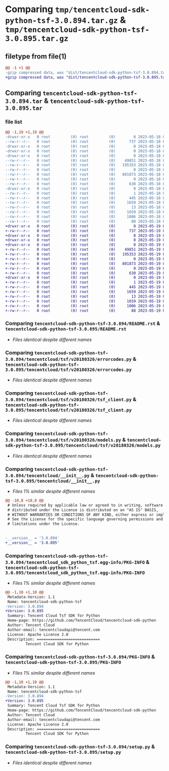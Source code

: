 # Comparing `tmp/tencentcloud-sdk-python-tsf-3.0.894.tar.gz` & `tmp/tencentcloud-sdk-python-tsf-3.0.895.tar.gz`

## filetype from file(1)

```diff
@@ -1 +1 @@
-gzip compressed data, was "dist/tencentcloud-sdk-python-tsf-3.0.894.tar", last modified: Thu May 18 00:41:06 2023, max compression
+gzip compressed data, was "dist/tencentcloud-sdk-python-tsf-3.0.895.tar", last modified: Fri May 19 03:04:28 2023, max compression
```

## Comparing `tencentcloud-sdk-python-tsf-3.0.894.tar` & `tencentcloud-sdk-python-tsf-3.0.895.tar`

### file list

```diff
@@ -1,19 +1,19 @@
-drwxr-xr-x   0 root         (0) root         (0)        0 2023-05-18 00:41:06.000000 tencentcloud-sdk-python-tsf-3.0.894/
--rw-r--r--   0 root         (0) root         (0)      737 2023-05-18 00:41:06.000000 tencentcloud-sdk-python-tsf-3.0.894/README.rst
-drwxr-xr-x   0 root         (0) root         (0)        0 2023-05-18 00:41:06.000000 tencentcloud-sdk-python-tsf-3.0.894/tencentcloud/
-drwxr-xr-x   0 root         (0) root         (0)        0 2023-05-18 00:41:06.000000 tencentcloud-sdk-python-tsf-3.0.894/tencentcloud/tsf/
-drwxr-xr-x   0 root         (0) root         (0)        0 2023-05-18 00:41:06.000000 tencentcloud-sdk-python-tsf-3.0.894/tencentcloud/tsf/v20180326/
--rw-r--r--   0 root         (0) root         (0)    49851 2023-05-18 00:41:06.000000 tencentcloud-sdk-python-tsf-3.0.894/tencentcloud/tsf/v20180326/errorcodes.py
--rw-r--r--   0 root         (0) root         (0)   195353 2023-05-18 00:41:06.000000 tencentcloud-sdk-python-tsf-3.0.894/tencentcloud/tsf/v20180326/tsf_client.py
--rw-r--r--   0 root         (0) root         (0)        0 2023-05-18 00:41:06.000000 tencentcloud-sdk-python-tsf-3.0.894/tencentcloud/tsf/v20180326/__init__.py
--rw-r--r--   0 root         (0) root         (0)   801873 2023-05-18 00:41:06.000000 tencentcloud-sdk-python-tsf-3.0.894/tencentcloud/tsf/v20180326/models.py
--rw-r--r--   0 root         (0) root         (0)        0 2023-05-18 00:41:06.000000 tencentcloud-sdk-python-tsf-3.0.894/tencentcloud/tsf/__init__.py
--rw-r--r--   0 root         (0) root         (0)      630 2023-05-18 00:41:06.000000 tencentcloud-sdk-python-tsf-3.0.894/tencentcloud/__init__.py
-drwxr-xr-x   0 root         (0) root         (0)        0 2023-05-18 00:41:06.000000 tencentcloud-sdk-python-tsf-3.0.894/tencentcloud_sdk_python_tsf.egg-info/
--rw-r--r--   0 root         (0) root         (0)        1 2023-05-18 00:41:06.000000 tencentcloud-sdk-python-tsf-3.0.894/tencentcloud_sdk_python_tsf.egg-info/dependency_links.txt
--rw-r--r--   0 root         (0) root         (0)      445 2023-05-18 00:41:06.000000 tencentcloud-sdk-python-tsf-3.0.894/tencentcloud_sdk_python_tsf.egg-info/SOURCES.txt
--rw-r--r--   0 root         (0) root         (0)     1659 2023-05-18 00:41:06.000000 tencentcloud-sdk-python-tsf-3.0.894/tencentcloud_sdk_python_tsf.egg-info/PKG-INFO
--rw-r--r--   0 root         (0) root         (0)       13 2023-05-18 00:41:06.000000 tencentcloud-sdk-python-tsf-3.0.894/tencentcloud_sdk_python_tsf.egg-info/top_level.txt
--rw-r--r--   0 root         (0) root         (0)     1659 2023-05-18 00:41:06.000000 tencentcloud-sdk-python-tsf-3.0.894/PKG-INFO
--rw-r--r--   0 root         (0) root         (0)     1006 2023-05-18 00:41:06.000000 tencentcloud-sdk-python-tsf-3.0.894/setup.py
--rw-r--r--   0 root         (0) root         (0)       88 2023-05-18 00:41:06.000000 tencentcloud-sdk-python-tsf-3.0.894/setup.cfg
+drwxr-xr-x   0 root         (0) root         (0)        0 2023-05-19 03:04:28.000000 tencentcloud-sdk-python-tsf-3.0.895/
+-rw-r--r--   0 root         (0) root         (0)      737 2023-05-19 03:04:28.000000 tencentcloud-sdk-python-tsf-3.0.895/README.rst
+drwxr-xr-x   0 root         (0) root         (0)        0 2023-05-19 03:04:28.000000 tencentcloud-sdk-python-tsf-3.0.895/tencentcloud/
+drwxr-xr-x   0 root         (0) root         (0)        0 2023-05-19 03:04:28.000000 tencentcloud-sdk-python-tsf-3.0.895/tencentcloud/tsf/
+drwxr-xr-x   0 root         (0) root         (0)        0 2023-05-19 03:04:28.000000 tencentcloud-sdk-python-tsf-3.0.895/tencentcloud/tsf/v20180326/
+-rw-r--r--   0 root         (0) root         (0)    49851 2023-05-19 03:04:28.000000 tencentcloud-sdk-python-tsf-3.0.895/tencentcloud/tsf/v20180326/errorcodes.py
+-rw-r--r--   0 root         (0) root         (0)   195353 2023-05-19 03:04:28.000000 tencentcloud-sdk-python-tsf-3.0.895/tencentcloud/tsf/v20180326/tsf_client.py
+-rw-r--r--   0 root         (0) root         (0)        0 2023-05-19 03:04:28.000000 tencentcloud-sdk-python-tsf-3.0.895/tencentcloud/tsf/v20180326/__init__.py
+-rw-r--r--   0 root         (0) root         (0)   801873 2023-05-19 03:04:28.000000 tencentcloud-sdk-python-tsf-3.0.895/tencentcloud/tsf/v20180326/models.py
+-rw-r--r--   0 root         (0) root         (0)        0 2023-05-19 03:04:28.000000 tencentcloud-sdk-python-tsf-3.0.895/tencentcloud/tsf/__init__.py
+-rw-r--r--   0 root         (0) root         (0)      630 2023-05-19 03:04:28.000000 tencentcloud-sdk-python-tsf-3.0.895/tencentcloud/__init__.py
+drwxr-xr-x   0 root         (0) root         (0)        0 2023-05-19 03:04:28.000000 tencentcloud-sdk-python-tsf-3.0.895/tencentcloud_sdk_python_tsf.egg-info/
+-rw-r--r--   0 root         (0) root         (0)        1 2023-05-19 03:04:28.000000 tencentcloud-sdk-python-tsf-3.0.895/tencentcloud_sdk_python_tsf.egg-info/dependency_links.txt
+-rw-r--r--   0 root         (0) root         (0)      445 2023-05-19 03:04:28.000000 tencentcloud-sdk-python-tsf-3.0.895/tencentcloud_sdk_python_tsf.egg-info/SOURCES.txt
+-rw-r--r--   0 root         (0) root         (0)     1659 2023-05-19 03:04:28.000000 tencentcloud-sdk-python-tsf-3.0.895/tencentcloud_sdk_python_tsf.egg-info/PKG-INFO
+-rw-r--r--   0 root         (0) root         (0)       13 2023-05-19 03:04:28.000000 tencentcloud-sdk-python-tsf-3.0.895/tencentcloud_sdk_python_tsf.egg-info/top_level.txt
+-rw-r--r--   0 root         (0) root         (0)     1659 2023-05-19 03:04:28.000000 tencentcloud-sdk-python-tsf-3.0.895/PKG-INFO
+-rw-r--r--   0 root         (0) root         (0)     1006 2023-05-19 03:04:28.000000 tencentcloud-sdk-python-tsf-3.0.895/setup.py
+-rw-r--r--   0 root         (0) root         (0)       88 2023-05-19 03:04:28.000000 tencentcloud-sdk-python-tsf-3.0.895/setup.cfg
```

### Comparing `tencentcloud-sdk-python-tsf-3.0.894/README.rst` & `tencentcloud-sdk-python-tsf-3.0.895/README.rst`

 * *Files identical despite different names*

### Comparing `tencentcloud-sdk-python-tsf-3.0.894/tencentcloud/tsf/v20180326/errorcodes.py` & `tencentcloud-sdk-python-tsf-3.0.895/tencentcloud/tsf/v20180326/errorcodes.py`

 * *Files identical despite different names*

### Comparing `tencentcloud-sdk-python-tsf-3.0.894/tencentcloud/tsf/v20180326/tsf_client.py` & `tencentcloud-sdk-python-tsf-3.0.895/tencentcloud/tsf/v20180326/tsf_client.py`

 * *Files identical despite different names*

### Comparing `tencentcloud-sdk-python-tsf-3.0.894/tencentcloud/tsf/v20180326/models.py` & `tencentcloud-sdk-python-tsf-3.0.895/tencentcloud/tsf/v20180326/models.py`

 * *Files identical despite different names*

### Comparing `tencentcloud-sdk-python-tsf-3.0.894/tencentcloud/__init__.py` & `tencentcloud-sdk-python-tsf-3.0.895/tencentcloud/__init__.py`

 * *Files 1% similar despite different names*

```diff
@@ -10,8 +10,8 @@
 # Unless required by applicable law or agreed to in writing, software
 # distributed under the License is distributed on an "AS IS" BASIS,
 # WITHOUT WARRANTIES OR CONDITIONS OF ANY KIND, either express or implied.
 # See the License for the specific language governing permissions and
 # limitations under the License.
 
 
-__version__ = '3.0.894'
+__version__ = '3.0.895'
```

### Comparing `tencentcloud-sdk-python-tsf-3.0.894/tencentcloud_sdk_python_tsf.egg-info/PKG-INFO` & `tencentcloud-sdk-python-tsf-3.0.895/tencentcloud_sdk_python_tsf.egg-info/PKG-INFO`

 * *Files 1% similar despite different names*

```diff
@@ -1,10 +1,10 @@
 Metadata-Version: 1.1
 Name: tencentcloud-sdk-python-tsf
-Version: 3.0.894
+Version: 3.0.895
 Summary: Tencent Cloud Tsf SDK for Python
 Home-page: https://github.com/TencentCloud/tencentcloud-sdk-python
 Author: Tencent Cloud
 Author-email: tencentcloudapi@tencent.com
 License: Apache License 2.0
 Description: ============================
         Tencent Cloud SDK for Python
```

### Comparing `tencentcloud-sdk-python-tsf-3.0.894/PKG-INFO` & `tencentcloud-sdk-python-tsf-3.0.895/PKG-INFO`

 * *Files 1% similar despite different names*

```diff
@@ -1,10 +1,10 @@
 Metadata-Version: 1.1
 Name: tencentcloud-sdk-python-tsf
-Version: 3.0.894
+Version: 3.0.895
 Summary: Tencent Cloud Tsf SDK for Python
 Home-page: https://github.com/TencentCloud/tencentcloud-sdk-python
 Author: Tencent Cloud
 Author-email: tencentcloudapi@tencent.com
 License: Apache License 2.0
 Description: ============================
         Tencent Cloud SDK for Python
```

### Comparing `tencentcloud-sdk-python-tsf-3.0.894/setup.py` & `tencentcloud-sdk-python-tsf-3.0.895/setup.py`

 * *Files identical despite different names*

